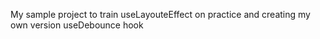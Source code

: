 My sample project to train useLayouteEffect on practice and creating my own version useDebounce hook